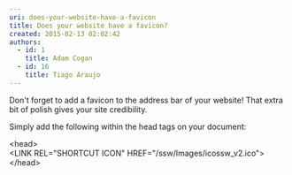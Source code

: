 ```yaml
---
uri: does-your-website-have-a-favicon
title: Does your website have a favicon?
created: 2015-02-13 02:02:42
authors:
  - id: 1
    title: Adam Cogan
  - id: 16
    title: Tiago Araujo
---
```





<span class='intro'> <p>
      Don't forget to add a favicon to the address bar of your website! That extra bit of polish gives your site credibility.
     </p> </span>

<p>
      Simply add the following within the head tags on your document&#58;
     </p><div class="code"><p class="ssw15-rteElement-CodeArea">
      &lt;head&gt;<br>
      &lt;LINK REL=&quot;SHORTCUT ICON&quot; HREF=&quot;/ssw/Images/icossw_v2.ico&quot;&gt;<br>
      &lt;/head&gt;</p>
                    </div>


